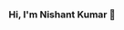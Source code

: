 ### Hi, I'm Nishant Kumar 👋

<!--
- 🔭 I’m currently exploring Machine Learning.
- 🌱 I’m currently learning Competitive Programming.
- 👯 I’m looking to collaborate on Artificial Intelligence, Machine Learning projects.
- 🤔 I like data Insights and looking for one to help me in exploring.
- � I believe in learn-Teach-Learn proverbs.  
--!>
